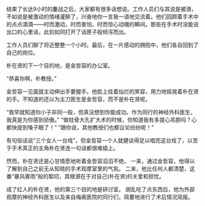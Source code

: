 结束了长达9小时的鏖战之后，大家都有很多话想说。工作人员们与其说是被酒，不如说是被激动的情绪灌醉了，兴奋地你一言我一语地交流着。他们回顾着手术中的点点滴滴——时而激动，时而害怕，时而惊心动魄的瞬间。那些在手术时没能说出口的心里话，此刻如同打开了话匣子般倾泻而出。

工作人员们聊了将近整整一个小时。最后，在一片感动的拥抱中，他们各自回到了自己的岗位。

朴在贤的下一个目的地，是金哲容的办公室。

“恭喜你啊，朴教授。”

金哲容一见面就主动伸出手要握手。他脸上挂着灿烂的笑容，用力地摇晃着朴在贤的手。不知道的还以为主刀医生是金哲容，而不是朴在贤呢。

“我早就知道你小子非同一般，但真没想到你能成功。作为同行的神经外科医生，我真是为你感到骄傲。”
“做枕骨大孔扩大术的时候，你知道我有多提心吊胆吗？心都快提到嗓子眼了！”
“跟你说，其他教授们也都议论纷纷呢！”

有句俗话说“三个女人一台戏”，但金哲容一个人就健谈得足以唱完这台戏了，以至于手术真正的主角朴在贤连一句话都很难插上。

然而，朴在贤还是心甘情愿地听着金哲容滔滔不绝。
一来，通过金哲容，他得以了解到自己之前无从知晓的手术观摩室里的气氛。
二来，他比任何人都清楚，这番“暴风骤雨”般的絮叨，其根源在于对自己(朴在贤)的关爱和担忧。

成了红人的朴在贤，他的第三个目的地是研讨室。
胡乱吃了点东西后，他为外部观摩的神经外科医生以及来自梅奥医院的同行们，简要地进行了术后情况简报。